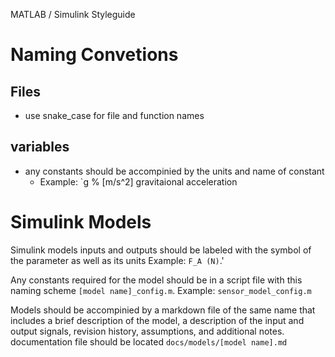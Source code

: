 MATLAB / Simulink Styleguide

# Naming Convetions
## Files
- use snake_case for file and function names

## variables 
- any constants should be accompinied by the units and name of constant
    - Example: `g % [m/s^2] gravitaional acceleration
  
# Simulink Models
Simulink models inputs and outputs should be labeled with the symbol of the parameter as well as its units Example: `F_A (N)`.'

Any constants required for the model should be in a script file with this naming scheme `[model name]_config.m`.
Example: `sensor_model_config.m`

Models should be accompinied by a markdown file of the same name that includes a brief description of the model, a description of the input and output signals, revision history, assumptions, and additional notes. documentation file should be located `docs/models/[model name].md`
